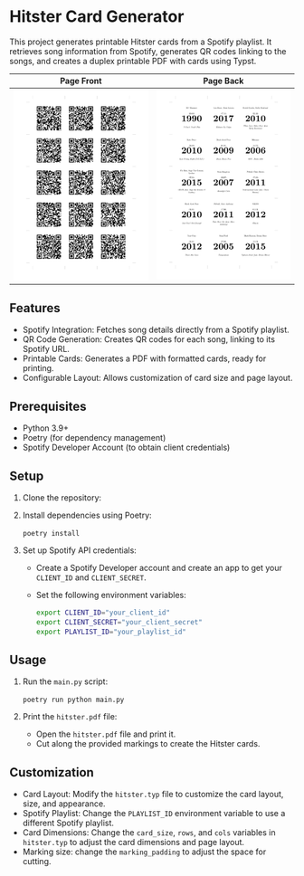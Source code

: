 # Hitster Card Generator

This project generates printable Hitster cards from a Spotify playlist. It retrieves song information from Spotify, generates QR codes linking to the songs, and creates a duplex printable PDF with cards using Typst.

| Page Front | Page Back |
| ------------- | ------------- |
| ![Hitster Front](hitster_front.jpg) | ![Hitster Back](hitster_back.jpg)  |

## Features

-   Spotify Integration: Fetches song details directly from a Spotify playlist.
-   QR Code Generation: Creates QR codes for each song, linking to its Spotify URL.
-   Printable Cards: Generates a PDF with formatted cards, ready for printing.
-   Configurable Layout: Allows customization of card size and page layout.

## Prerequisites

-   Python 3.9+
-   Poetry (for dependency management)
-   Spotify Developer Account (to obtain client credentials)

## Setup

1.  Clone the repository:
2.  Install dependencies using Poetry:

    `poetry install` 
 
3.  Set up Spotify API credentials:

    -   Create a Spotify Developer account and create an app to get your `CLIENT_ID` and `CLIENT_SECRET`.
    -   Set the following environment variables:

        ```bash
        export CLIENT_ID="your_client_id"
        export CLIENT_SECRET="your_client_secret"
        export PLAYLIST_ID="your_playlist_id"
        ```
        
## Usage

1.  Run the `main.py` script:

    `poetry run python main.py`

2.  Print the `hitster.pdf` file:

    -   Open the `hitster.pdf` file and print it.
    -   Cut along the provided markings to create the Hitster cards.

## Customization

-   Card Layout: Modify the `hitster.typ` file to customize the card layout, size, and appearance.
-   Spotify Playlist: Change the `PLAYLIST_ID` environment variable to use a different Spotify playlist.
-   Card Dimensions: Change the `card_size`, `rows`, and `cols` variables in `hitster.typ` to adjust the card dimensions and page layout.
-   Marking size: change the `marking_padding` to adjust the space for cutting.
